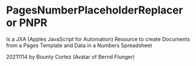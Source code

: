 # PagesNumberPlaceholderReplacer or PNPR
Is a JXA (Apples JavaScript for Automation) Resource 
to create Documents from a Pages Template and Data in a Numbers Spreadsheet 

20211114 by Bounty Cortez (Avatar of Bernd Flunger) 